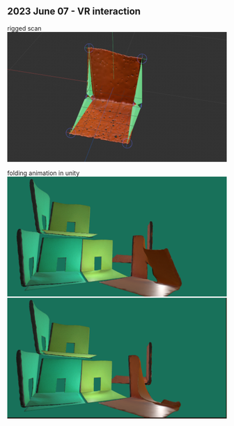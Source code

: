 ## 2023 June 07 - VR interaction

rigged scan
![Moodboard](./img/rigg.png)


folding animation in unity
![Moodboard](./img/anim.png)
![Moodboard](./img/anim1.png)


